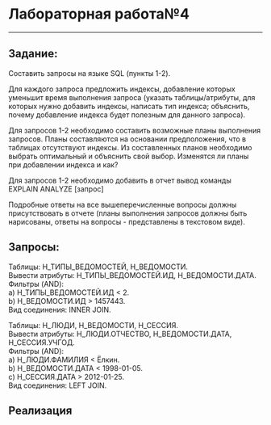 # Лабораторная работа№4
___
## Задание:
Составить запросы на языке SQL (пункты 1-2).

Для каждого запроса предложить индексы, добавление которых уменьшит время выполнения запроса (указать таблицы/атрибуты, для которых нужно добавить индексы, написать тип индекса; объяснить, почему добавление индекса будет полезным для данного запроса).

Для запросов 1-2 необходимо составить возможные планы выполнения запросов. Планы составляются на основании предположения, что в таблицах отсутствуют индексы. Из составленных планов необходимо выбрать оптимальный и объяснить свой выбор.
Изменятся ли планы при добавлении индекса и как?

Для запросов 1-2 необходимо добавить в отчет вывод команды EXPLAIN ANALYZE [запрос]

Подробные ответы на все вышеперечисленные вопросы должны присутствовать в отчете (планы выполнения запросов должны быть нарисованы, ответы на вопросы - представлены в текстовом виде).
## Запросы:

Таблицы: Н_ТИПЫ_ВЕДОМОСТЕЙ, Н_ВЕДОМОСТИ. </br>
Вывести атрибуты: Н_ТИПЫ_ВЕДОМОСТЕЙ.ИД, Н_ВЕДОМОСТИ.ДАТА. </br>
Фильтры (AND): </br>
a) Н_ТИПЫ_ВЕДОМОСТЕЙ.ИД < 2. </br>
b) Н_ВЕДОМОСТИ.ИД > 1457443. </br>
Вид соединения: INNER JOIN. </br>

Таблицы: Н_ЛЮДИ, Н_ВЕДОМОСТИ, Н_СЕССИЯ. </br>
Вывести атрибуты: Н_ЛЮДИ.ОТЧЕСТВО, Н_ВЕДОМОСТИ.ДАТА, Н_СЕССИЯ.УЧГОД. </br>
Фильтры (AND): </br> 
a) Н_ЛЮДИ.ФАМИЛИЯ < Ёлкин. </br>
b) Н_ВЕДОМОСТИ.ДАТА < 1998-01-05. </br>
c) Н_СЕССИЯ.ДАТА > 2012-01-25. </br>
Вид соединения: LEFT JOIN. </br>
## Реализация
